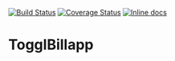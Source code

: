 [![Build Status](https://travis-ci.org/jakubkottnauer/toggl_billapp.svg?branch=master)](https://travis-ci.org/jakubkottnauer/toggl_billapp)
[![Coverage Status](https://coveralls.io/repos/github/jakubkottnauer/toggl_billapp/badge.svg?branch=master)](https://coveralls.io/github/jakubkottnauer/toggl_billapp?branch=master)
[![Inline docs](http://inch-ci.org/github/jakubkottnauer/toggl_billapp.svg)](http://inch-ci.org/github/jakubkottnauer/toggl_billapp)

# TogglBillapp
